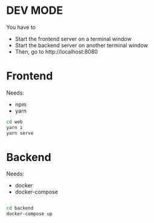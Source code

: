 DEV MODE
==

You have to
* Start the frontend server on a terminal window
* Start the backend server on another terminal window
* Then, go to http://localhost:8080


Frontend
===
Needs:
* npm
* yarn

```bash
cd web
yarn i
yarn serve

```

Backend
===

Needs:
* docker
* docker-compose


```bash

cd backend
docker-compose up
```
